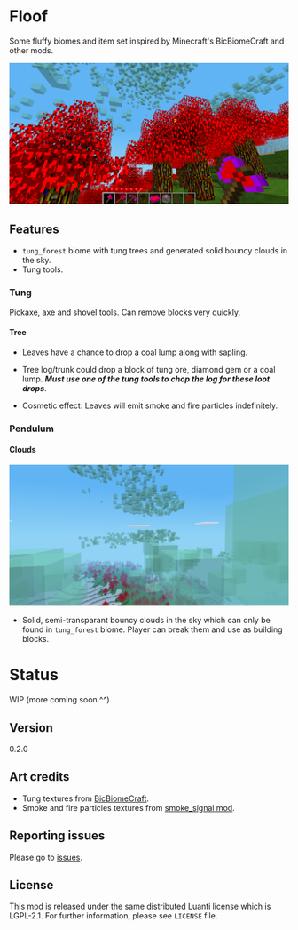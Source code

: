 # Floof

Some fluffy biomes and item set inspired by Minecraft's BicBiomeCraft and other mods.

![](screenshot.png)

## Features

- `tung_forest` biome with tung trees and generated solid bouncy clouds in the sky.
- Tung tools.

### Tung

Pickaxe, axe and shovel tools. Can remove blocks very quickly.

#### Tree

- Leaves have a chance to drop a coal lump along with sapling.

- Tree log/trunk could drop a block of tung ore, diamond gem or a coal lump. ***Must use one of the tung tools to chop the log for these loot drops***.

- Cosmetic effect: Leaves will emit smoke and fire particles indefinitely.

### Pendulum

#### Clouds

![](screenshots/clouds.png)

- Solid, semi-transparant bouncy clouds in the sky which can only be found in `tung_forest` biome. Player can break them and use as building blocks.

# Status

WIP (more coming soon ^^)

## Version

0.2.0

## Art credits

- Tung textures from [BicBiomeCraft](https://www.curseforge.com/minecraft/mc-mods/bicbiomecraft).
- Smoke and fire particles textures from [smoke_signal mod](https://content.luanti.org/packages/Just_Visiting/smoke_signals/).

## Reporting issues

Please go to [issues](https://github.com/cloudyluna/floof/issues).

## License

This mod is released under the same distributed Luanti license which is LGPL-2.1. For further information, please see `LICENSE` file.
